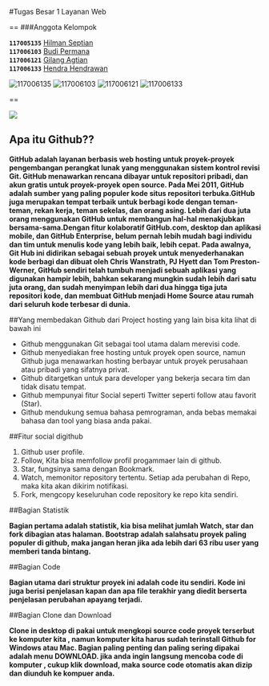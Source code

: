 #Tugas Besar 1 Layanan Web

==
###Anggota Kelompok

**`117005135`**  	[Hilman Septian](https://github.com/hilmanseptian)       
**`117006103`**  	[Budi Permana](https://github.com/budi103)              
**`117006121`**  	[Gilang Agtian](https://github.com/gilang121)               
**`117006133`**  	[Hendra Hendrawan](https://github.com/hendra024)               
          

![117006135](https://avatars1.githubusercontent.com/u/7270117?s=140)
![117006103](https://avatars2.githubusercontent.com/u/7203177?s=140)
![117006121](https://avatars1.githubusercontent.com/u/7335084?s=140)
![117006133](https://avatars2.githubusercontent.com/u/7221904?s=140)

==

![](http://chrisawren.com/images/posts/github/front-end-conftocat.png)

## Apa itu Github??

**GitHub adalah layanan berbasis web hosting untuk proyek-proyek pengembangan perangkat lunak yang menggunakan sistem kontrol revisi Git. GitHub menawarkan rencana dibayar untuk repositori pribadi, dan akun gratis untuk proyek-proyek open source. Pada Mei 2011, GitHub adalah sumber yang paling populer kode situs repositori terbuka.GitHub juga merupakan tempat terbaik untuk berbagi kode dengan teman-teman, rekan kerja, teman sekelas, dan orang asing. Lebih dari dua juta orang menggunakan GitHub untuk membangun hal-hal menakjubkan bersama-sama.Dengan fitur kolaboratif GitHub.com, desktop dan aplikasi mobile, dan GitHub Enterprise, belum pernah lebih mudah bagi individu dan tim untuk menulis kode yang lebih baik, lebih cepat. Pada awalnya, Git Hub ini didirikan sebagai sebuah proyek untuk menyederhanakan kode berbagi dan dibuat oleh Chris Wanstrath, PJ Hyett dan Tom Preston-Werner, GitHub sendiri telah tumbuh menjadi sebuah aplikasi yang digunakan hampir lebih, bahkan sekarang mungkin sudah lebih dari satu juta orang, dan sudah menyimpan lebih dari dua hingga tiga juta repositori kode, dan membuat GitHub menjadi Home Source atau rumah dari seluruh kode terbesar di dunia.**

##Yang membedakan Github dari Project hosting yang lain bisa kita lihat di bawah ini

- Github menggunakan Git sebagai tool utama dalam merevisi code.
- Github menyediakan free hosting untuk proyek open source, namun Github juga menawarkan  hosting berbayar untuk proyek perusahaan atau pribadi yang sifatnya privat.
- Github ditargetkan untuk para developer yang bekerja secara tim dan tidak disatu tempat.
- Github mempunyai fitur Social seperti  Twitter seperti follow atau favorit (Star).
- Github mendukung semua bahasa pemrograman, anda bebas memakai bahasa dan tool yang biasa anda pakai.

##Fitur social digithub

1. Github user profile.
2. Follow, Kita bisa memfollow profil progammaer lain di github.
3. Star, fungsinya sama dengan Bookmark.
4. Watch, memonitor repository tertentu. Setiap ada perubahan di Repo, maka kita akan dikirim notifikasi.
5. Fork, mengcopy keseluruhan code repository ke repo kita sendiri.

##Bagian Statistik

**Bagian pertama adalah statistik, kia bisa melihat jumlah Watch, star dan fork dibagian atas halaman. Bootstrap adalah salahsatu proyek paling populer di github, maka jangan heran jika ada lebih dari 63 ribu user yang memberi tanda bintang.**

##Bagian Code 

**Bagian utama dari struktur proyek ini adalah code itu sendiri. Kode ini juga berisi penjelasan kapan dan apa file terakhir yang diedit berserta penjelasan perubahan apayang terjadi.**

##Bagian Clone dan Download

**Clone in desktop  di pakai untuk mengkopi source code proyek terserbut ke komputer kita , namun komputer kita harus sudah terinstall Github for Windows atau Mac. Bagian paling penting dan paling sering dipakai adalah menu DOWNLOAD.  jika anda ingin langsung mencoba code di komputer , cukup klik download, maka source code otomatis akan dizip dan diunduh ke kompuer anda.**







